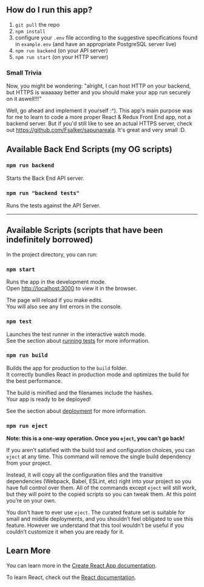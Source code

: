 ## How do I run this app?

1. `git pull` the repo
2. `npm install`
3. configure your `.env` file according to the suggestive specifications found in `example.env` (and have an appropriate PostgreSQL server live)
4. `npm run backend` (on your API server)
5. `npm run start` (on your HTTP server)

### Small Trivia

Now, you might be wondering: "alright, I can host HTTP on your backend, but HTTPS is waaaaay better and you should make your app run securely on it aswell!!!"

Well, go ahead and implement it yourself :^). This app's main purpose was for me to learn to code a more proper React & Redux Front End app, not a backend server. But if you'd still like to see an actual HTTPS server, check out https://github.com/Fsalker/sapunareala. It's great and very small :D.

## Available Back End Scripts (my OG scripts)

### `npm run backend`
Starts the Back End API server.

### `npm run "backend tests"`

Runs the tests against the API Server.

---

## Available Scripts (scripts that have been indefinitely borrowed)

In the project directory, you can run:

### `npm start`

Runs the app in the development mode.<br>
Open [http://localhost:3000](http://localhost:3000) to view it in the browser.

The page will reload if you make edits.<br>
You will also see any lint errors in the console.

### `npm test`

Launches the test runner in the interactive watch mode.<br>
See the section about [running tests](https://facebook.github.io/create-react-app/docs/running-tests) for more information.

### `npm run build`

Builds the app for production to the `build` folder.<br>
It correctly bundles React in production mode and optimizes the build for the best performance.

The build is minified and the filenames include the hashes.<br>
Your app is ready to be deployed!

See the section about [deployment](https://facebook.github.io/create-react-app/docs/deployment) for more information.

### `npm run eject`

**Note: this is a one-way operation. Once you `eject`, you can’t go back!**

If you aren’t satisfied with the build tool and configuration choices, you can `eject` at any time. This command will remove the single build dependency from your project.

Instead, it will copy all the configuration files and the transitive dependencies (Webpack, Babel, ESLint, etc) right into your project so you have full control over them. All of the commands except `eject` will still work, but they will point to the copied scripts so you can tweak them. At this point you’re on your own.

You don’t have to ever use `eject`. The curated feature set is suitable for small and middle deployments, and you shouldn’t feel obligated to use this feature. However we understand that this tool wouldn’t be useful if you couldn’t customize it when you are ready for it.

## Learn More

You can learn more in the [Create React App documentation](https://facebook.github.io/create-react-app/docs/getting-started).

To learn React, check out the [React documentation](https://reactjs.org/).